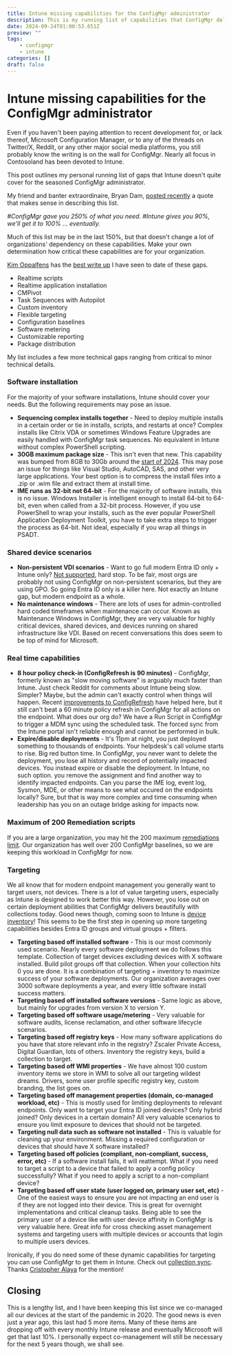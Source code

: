 ```yaml
---
title: Intune missing capabilities for the ConfigMgr administrator
description: This is my running list of capabilities that ConfigMgr delivers but Intune does not.
date: 2024-09-24T01:00:53.651Z
preview: ""
tags:
    - configmgr
    - intune
categories: []
draft: false
---
```

# Intune missing capabilities for the ConfigMgr administrator

Even if you haven't been paying attention to recent development for, or lack thereof, Microsoft Configuration Manager, or to any of the threads on Twitter/X, Reddit, or any other major social media platforms, you still probably know the writing is on the wall for ConfigMgr. Nearly all focus in Contosoland has been devoted to Intune. 

This post outlines my personal running list of gaps that Intune doesn't quite cover for the seasoned ConfigMgr administrator. 

My friend and banter extraordinaire, Bryan Dam, [posted recently](https://x.com/bdam555/status/1825882130515128778) a quote that makes sense in describing this list. 

*#ConfigMgr gave you 250% of what you need. #Intune gives you 90%, we'll get it to 100% ... eventually.*

Much of this list may be in the last 150%, but that doesn't change a lot of organizations' dependency on these capabilities. Make your own determination how critical these capabilities are for your organization. 

[Kim Oppalfens](https://x.com/thewmiguy) has the [best write up]( https://www.oscc.be/sccm/configmgr/Making-the-case-for-cloud-attach-and-co-management/) I have seen to date of these gaps. 

- Realtime scripts
- Realtime application installation
- CMPivot
- Task Sequences with Autopilot
- Custom inventory
- Flexible targeting
- Configuration baselines
- Software metering
- Customizable reporting
- Package distribution

My list includes a few more technical gaps ranging from critical to minor technical details. 

### Software installation
For the majority of your software installations, Intune should cover your needs. But the following requirements may pose an issue. 
* **Sequencing complex installs together** - Need to deploy multiple installs in a certain order or tie in installs, scripts, and restarts at once? Complex installs like Citrix VDA or sometimes Windows Feature Upgrades are easily handled with ConfigMgr task sequences. No equivalent in Intune without complex PowerShell scripting. 
* **30GB maximum package size** - This isn't even that new. This capability was bumped from 8GB to 30Gb around the [start of 2024](https://learn.microsoft.com/en-us/mem/intune/apps/apps-win32-app-management#add-assign-and-monitor-a-win32-app). This may pose an issue for things like Visual Studio, AutoCAD, SAS, and other very large applications. Your best option is to compress the install files into a .zip or .wim file and extract them at install time. 
* **IME runs as 32-bit not 64-bit** - For the majority of software installs, this is no issue. Windows Installer is intelligent enough to install 64-bit to 64-bit, even when called from a 32-bit process. However, if you use PowerShell to wrap your installs, such as the ever popular PowerShell Application Deployment Toolkit, you have to take extra steps to trigger the process as 64-bit. Not ideal, especially if you wrap all things in PSADT. 

### Shared device scenarios
* **Non-persistent VDI scenarios** - Want to go full modern Entra ID only + Intune only? [Not supported](https://learn.microsoft.com/en-us/entra/identity/devices/howto-device-identity-virtual-desktop-infrastructure#supported-scenarios), hard stop. To be fair, most orgs are probably not using ConfigMgr on non-persistent scenarios, but they are using GPO. So going Entra ID only is a killer here. Not exactly an Intune gap, but modern endpoint as a whole.
* **No maintenance windows** - There are lots of uses for admin-controlled hard coded timeframes when maintenance can occur. Known as Maintenance Windows in ConfigMgr, they are very valuable for highly critical devices, shared devices, and devices running on shared infrastructure like VDI. Based on recent conversations this does seem to be top of mind for Microsoft.

### Real time capabilities
* **8 hour policy check-in (ConfigRefresh is 90 minutes)** - ConfigMgr, formerly known as "slow moving software" is arguably much faster than Intune. Just check Reddit for comments about Intune being slow. Simpler? Maybe, but the admin can't exactly control when things will happen. Recent [improvements to ConfigRefresh](https://techcommunity.microsoft.com/t5/windows-it-pro-blog/intro-to-config-refresh-a-refreshingly-new-mdm-feature/ba-p/4176921) have helped here, but it still can't beat a 60 minute policy refresh in ConfigMgr for all actions on the endpoint. What does our org do? We have a Run Script in ConfigMgr to trigger a MDM sync using the scheduled task. The forced sync from the Intune portal isn't reliable enough and cannot be performed in bulk. 
* **Expire/disable deployments** - It's 11pm at night, you just deployed something to thousands of endpoints. Your helpdesk's call volume starts to rise. Big red button time. In ConfigMgr, you never want to delete the deployment, you lose all history and record of potentially impacted devices. You instead expire or disable the deployment. In Intune, no such option. you remove the assignment and find another way to identify impacted endpoints. Can you parse the IME log, event log, Sysmon, MDE, or other means to see what occured on the endpoints locally? Sure, but that is way more complex and time consuming when leadership has you on an outage bridge asking for impacts now. 

### Maximum of 200 Remediation scripts
If you are a large organization, you may hit the 200 maximum [remediations limit](https://learn.microsoft.com/en-us/mem/intune/fundamentals/remediations#script-requirements). Our organization has well over 200 ConfigMgr baselines, so we are keeping this workload in ConfigMgr for now. 

### Targeting
We all know that for modern endpoint management you generally want to target users, not devices. There is a lot of value targeting users, especially as Intune is designed to work better this way. However, you  lose out on certain deployment abilities that ConfigMgr delivers beautifully with collections today. Good news though, coming soon to Intune is [device inventory](https://techcommunity.microsoft.com/t5/microsoft-intune-blog/device-hardware-inventory-is-coming-soon-to-microsoft-intune/ba-p/4238042)! This seems to be the first step in opening up more targeting capabilities besides Entra ID groups and virtual groups + filters. 
* **Targeting based off installed software** - This is our most commonly used scenario. Nearly every software deployment we do follows this template. Collection of target devices excluding devices with X software installed. Build pilot groups off that collection. When your collection hits 0 you are done. It is a combination of targeting + inventory to maximize success of your software deployments. Our organization averages over 3000 software deployments a year, and every little software install success matters. 
* **Targeting based off installed software versions** - Same logic as above, but mainly for upgrades from version X to version Y.
* **Targeting based off software usage/metering** - Very valuable for software audits, license reclamation, and other software lifecycle scenarios. 
* **Targeting based off registry keys** - How many software applications do you have that store relevant info in the registry? Zscaler Private Access, Digital Guardian, lots of others. Inventory the registry keys, build a collection to target. 
* **Targeting based off WMI properties** - We have almost 100 custom inventory items we store in WMI to solve all our targeting wildest dreams. Drivers, some user profile specific registry key, custom branding, the list goes on. 
* **Targeting based off management properties (domain, co-managed workload, etc)** - This is mostly used for limiting deployments to relevant endpoints. Only want to target your Entra ID joined devices? Only hybrid joined? Only devices in a certain domain? All very valuable scenarios to ensure you limit exposure to devices that should not be targeted. 
* **Targeting null data such as software not installed** - This is valuable for cleaning up your environment. Missing a required configuration or devices that should have X software installed? 
* **Targeting based off policies (compliant, non-compliant, success, error, etc)** - If a software install fails, it will reattempt. What if you need to target a script to a device that failed to apply a config policy successfully? What if you need to apply a script to a non-compliant device?
* **Targeting based off user state (user logged on, primary user set, etc)** - One of the easiest ways to ensure you are not impacting an end user is if they are not logged into their device. This is great for overnight implementations and critical cleanup tasks. Being able to see the primary user of a device like with user device affinity in ConfigMgr is very valuable here. Great info for cross checking asset management systems and targeting users with multiple devices or accounts that login to multiple users devices. 

Ironically, if you do need some of these dynamic capabilities for targeting you can use ConfigMgr to get them in Intune. Check out [collection sync](https://learn.microsoft.com/en-us/mem/configmgr/core/clients/manage/collections/synchronize-collections-aad-group). Thanks [Cristopher Alaya](https://x.com/crock23a) for the mention!

## Closing
This is a lengthy list, and I have been keeping this list since we co-managed all our devices at the start of the pandemic in 2020. The good news is even just a year ago, this last had 5 more items. Many of these items are dropping off with every monthly Intune release and eventually Microsoft will get that last 10%. I personally expect co-management will still be necessary for the next 5 years though, we shall see. 
